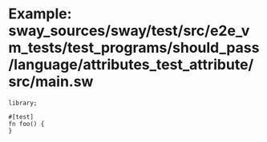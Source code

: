 # Example: sway_sources/sway/test/src/e2e_vm_tests/test_programs/should_pass/language/attributes_test_attribute/src/main.sw

```sway
library;

#[test]
fn foo() {
}

```
